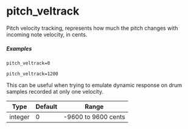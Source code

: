 ---
---
# pitch_veltrack

Pitch velocity tracking, represents how much the pitch changes with incoming
note velocity, in cents.

##### Examples

```
pitch_veltrack=0

pitch_veltrack=1200
```

This can be useful when trying to emulate dynamic response on drum samples
recorded at only one velocity.

| Type    | Default | Range               |
| ---     | ---     | ---                 |
| integer | 0       | -9600 to 9600 cents |
